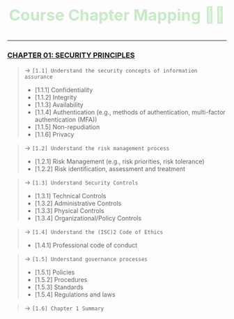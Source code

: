 <p align="center" style="font-size:36px; color:#C6EBC5;">
  <strong>Course Chapter Mapping 🧑‍💻</strong>
</p>

---
### [CHAPTER 01: **SECURITY PRINCIPLES**](./Chapter_01.md)
> &rarr; `[1.1] Understand the security concepts of information assurance`
>  - [1.1.1] Confidentiality
>  - [1.1.2] Integrity
>  - [1.1.3] Availability
>  - [1.1.4] Authentication (e.g., methods of authentication, multi-factor authentication (MFA))
>  - [1.1.5] Non-repudiation
>  - [1.1.6] Privacy

> &rarr; `[1.2] Understand the risk management process`
>  - [1.2.1] Risk Management (e.g., risk priorities, risk tolerance)
>  - [1.2.2] Risk identification, assessment and treatment

> &rarr; `[1.3] Understand Security Controls`
>  - [1.3.1] Technical Controls
>  - [1.3.2] Administrative Controls
>  - [1.3.3] Physical Controls
>  - [1.3.4] Organizational/Policy Controls

> &rarr; `[1.4] Understand the (ISC)2 Code of Ethics`
>  - [1.4.1] Professional code of conduct

> &rarr; `[1.5] Understand governance processes`
>  - [1.5.1] Policies
>  - [1.5.2] Procedures
>  - [1.5.3] Standards
>  - [1.5.4] Regulations and laws

> &rarr; `[1.6] Chapter 1 Summary`

